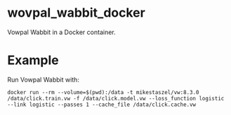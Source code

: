 # wovpal_wabbit_docker

Vowpal Wabbit in a Docker container.

# Example #

Run Vowpal Wabbit with:

    docker run --rm --volume=$(pwd):/data -t mikestaszel/vw:8.3.0 /data/click.train.vw -f /data/click.model.vw --loss_function logistic --link logistic --passes 1 --cache_file /data/click.cache.vw
